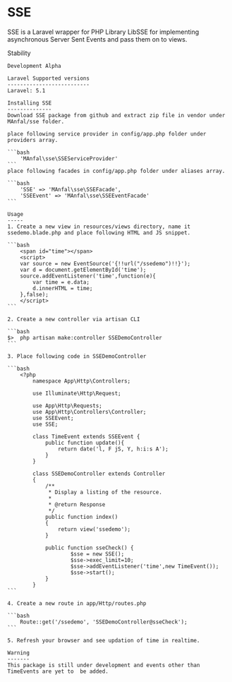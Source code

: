 # SSE
SSE is a Laravel wrapper for PHP Library LibSSE for implementing asynchronous Server Sent Events and pass them on to views.

Stability
`````````
Development Alpha

Laravel Supported versions
--------------------------
Laravel: 5.1

Installing SSE
--------------
Download SSE package from github and extract zip file in vendor under MAnfal/sse folder.

place following service provider in config/app.php folder under providers array.

```bash
	'MAnfal\sse\SSEServiceProvider'
```
place following facades in config/app.php folder under aliases array.

```bash
	'SSE' => 'MAnfal\sse\SSEFacade',
	'SSEEvent' => 'MAnfal\sse\SSEEventFacade'
```

Usage
-----
1. Create a new view in resources/views directory, name it ssedemo.blade.php and place following HTML and JS snippet.

```bash
	<span id="time"></span>
	<script>
	var source = new EventSource('{!!url("/ssedemo")!!}');
	var d = document.getElementById('time');
	source.addEventListener('time',function(e){
		var time = e.data;
		d.innerHTML = time;
	},false);
	</script>
```

2. Create a new controller via artisan CLI

```bash
$>	php artisan make:controller SSEDemoController
```

3. Place following code in SSEDemoController

```bash
	<?php
		namespace App\Http\Controllers;

		use Illuminate\Http\Request;

		use App\Http\Requests;
		use App\Http\Controllers\Controller;
		use SSEEvent;
		use SSE;

		class TimeEvent extends SSEEvent {
		    public function update(){
		        return date('l, F jS, Y, h:i:s A');
		    }
		}

		class SSEDemoController extends Controller
		{
		    /**
		     * Display a listing of the resource.
		     *
		     * @return Response
		     */
		    public function index()
		    {
		        return view('ssedemo');
		    }

		    public function sseCheck() {
		            $sse = new SSE();
		            $sse->exec_limit=10;
		            $sse->addEventListener('time',new TimeEvent());
		            $sse->start();
		    }
		}
``` 

4. Create a new route in app/Http/routes.php

```bash
	Route::get('/ssedemo', 'SSEDemoController@sseCheck');
```

5. Refresh your browser and see updation of time in realtime.

Warning
-------
This package is still under development and events other than TimeEvents are yet to  be added.